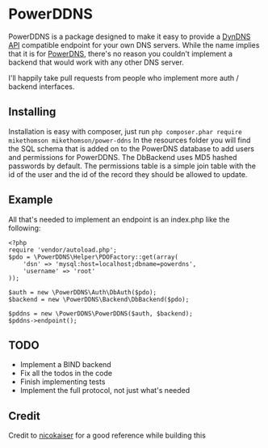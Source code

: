 PowerDDNS
=========
PowerDDNS is a package designed to make it easy to provide a [DynDNS API](http://dyn.com/support/developers/api/) compatible endpoint for your own DNS servers.
While the name implies that it is for [PowerDNS](https://www.powerdns.com/), there's no reason you couldn't implement a backend that would work
with any other DNS server.

I'll happily take pull requests from people who implement more auth / backend interfaces.

Installing
----------
Installation is easy with composer, just run ` php composer.phar require mikethomson mikethomson/power-ddns `
In the resources folder you will find the SQL schema that is added on to the PowerDNS database to add users and
permissions for PowerDDNS. The DbBackend uses MD5 hashed passwords by default. The permissions table is a simple join
table with the id of the user and the id of the record they should be allowed to update.

Example
-------
All that's needed to implement an endpoint is an index.php like the following:

	<?php
	require 'vendor/autoload.php';
	$pdo = \PowerDDNS\Helper\PDOFactory::get(array(
		'dsn' => 'mysql:host=localhost;dbname=powerdns',
		'username' => 'root'
	));

	$auth = new \PowerDDNS\Auth\DbAuth($pdo);
	$backend = new \PowerDDNS\Backend\DbBackend($pdo);

	$pddns = new \PowerDDNS\PowerDDNS($auth, $backend);
	$pddns->endpoint();


TODO
----
- Implement a BIND backend
- Fix all the todos in the code
- Finish implementing tests
- Implement the full protocol, not just what's needed

Credit
------
Credit to [nicokaiser](https://github.com/nicokaiser/Dyndns/) for a good reference while building this